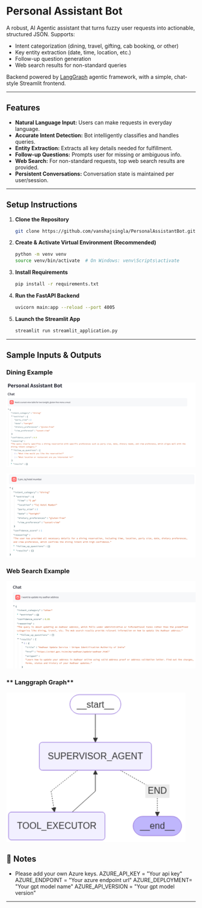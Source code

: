 # Personal Assistant Bot

A robust, AI Agentic assistant that turns fuzzy user requests into actionable, structured JSON. Supports:

* Intent categorization (dining, travel, gifting, cab booking, or other)
* Key entity extraction (date, time, location, etc.)
* Follow-up question generation
* Web search results for non-standard queries

Backend powered by [LangGraph](https://github.com/langchain-ai/langgraph) agentic framework, with a simple, chat-style Streamlit frontend.

---

## Features

* **Natural Language Input:** Users can make requests in everyday language.
* **Accurate Intent Detection:** Bot intelligently classifies and handles queries.
* **Entity Extraction:** Extracts all key details needed for fulfillment.
* **Follow-up Questions:** Prompts user for missing or ambiguous info.
* **Web Search:** For non-standard requests, top web search results are provided.
* **Persistent Conversations:** Conversation state is maintained per user/session.

---

##  Setup Instructions

1. **Clone the Repository**

   ```bash
   git clone https://github.com/vanshajsingla/PersonalAssistantBot.git
   ```

2. **Create & Activate Virtual Environment (Recommended)**

   ```bash
   python -m venv venv
   source venv/bin/activate  # On Windows: venv\Scripts\activate
   ```

3. **Install Requirements**

   ```bash
   pip install -r requirements.txt
   ```

4. **Run the FastAPI Backend**

   ```bash
   uvicorn main:app --reload --port 4005
   ```

5. **Launch the Streamlit App**

   ```bash
   streamlit run streamlit_application.py
   ```

---

## Sample Inputs & Outputs

### **Dining Example**
![alt text](<src/Screenshots/SS 1.png>)

![alt text](<src/Screenshots/SS 2.png>)

### **Web Search Example**
![alt text](<src/Screenshots/SS 3.png>)

### ** Langgraph Graph**
![alt text](src/Screenshots/langgraph.png)

## 📝 Notes
* Please add your own Azure keys.
AZURE_API_KEY = "Your api key"
AZURE_ENDPOINT = "Your azure endpoint url"
AZURE_DEPLOYMENT= "Your gpt model name"
AZURE_API_VERSION = "Your gpt model version"
---







